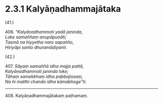 

# 2.3.1 Kalyāṇadhammajātaka




(41.)

406\. _“Kalyāṇadhammoti yadā janinda,_  
_Loke samaññaṃ anupāpuṇāti;_  
_Tasmā na hiyyetha naro sapañño,_  
_Hiriyāpi santo dhuramādiyanti._  


(42.)

407\. _Sāyaṃ samaññā idha majja pattā,_  
_Kalyāṇadhammoti janinda loke;_  
_Tāhaṃ samekkhaṃ idha pabbajissaṃ,_  
_Na hi matthi chando idha kāmabhoge”ti._  


---

408\. Kalyāṇadhammajātakaṃ paṭhamaṃ.





